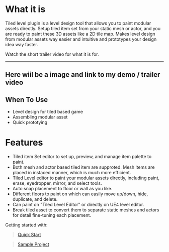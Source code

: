 

# What it is

 Tiled level plugin is a level design tool that allows you to paint modular assets directly. Setup tiled item set from your static mesh or actor, and you are ready to paint these 3D assets like a 2D tile map. Makes level design from modular assets way easier and intuitive and prototypes your design idea way faster.

 Watch the short trailer video for what it is for. 

---
Here wiil be a image and  link to my demo / trailer video
---

## When To Use
* Level design for tiled based game
* Assembling modular asset
* Quick prototying 

# Features
* Tiled item Set editor to set up, preview, and manage item palette to paint.
* Both mesh and actor based tiled item are supproted. Mesh items are placed in instaced manner, which is much more efficient.
* Tiled Level editor to paint your modular assets directly, including paint, erase, eyedropper, mirror, and select tools.
* Auto snap placement to floor or wall as you like. 
* Different floors to paint on which can easily move up/down, hide, duplicate, and delete.
* Can paint on "Tiled Level Editor" or directly on UE4 level editor.
* Break tiled asset to convert them to separate static meshes and actors for detail fine-tuning each placement.

Getting started with:

> [Quick Start](/QuickStart.md)

> [Sample Project](https://drive.google.com/file/d/1AuOV13Gk-h3n75sz71dKByfkAiL1vTQ2/view?usp=sharing)